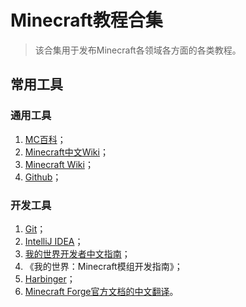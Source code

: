 # Minecraft教程合集

> 该合集用于发布Minecraft各领域各方面的各类教程。

## 常用工具

### 通用工具

1. [MC百科](https://www.mcmod.cn/)；
2. [Minecraft中文Wiki](https://zh.minecraft.wiki/)；
3. [Minecraft Wiki](https://minecraft.wiki/)；
4. [Github](https://git-scm.com/)；

### 开发工具

1. [Git](https://git-scm.com/)；
2. [IntelliJ IDEA](https://www.jetbrains.com/idea/)；
3. [我的世界开发者中文指南](https://github.com/Mouse0w0/MinecraftDeveloperGuide)；
4. 《我的世界：Minecraft模组开发指南》；
5. [Harbinger](https://harbinger.covertdragon.team/)；
6. [Minecraft Forge官方文档的中文翻译](https://mcforge-cn.readthedocs.io/zh/latest/)。
